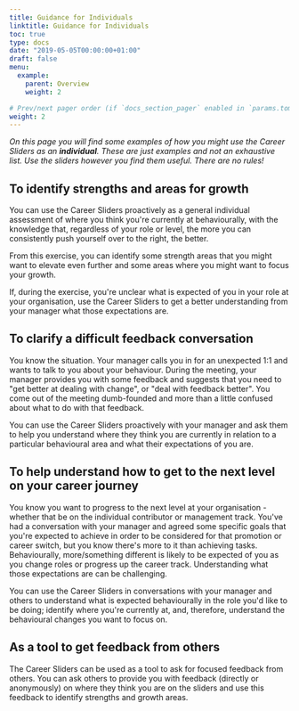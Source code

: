 ```yaml
---
title: Guidance for Individuals
linktitle: Guidance for Individuals
toc: true
type: docs
date: "2019-05-05T00:00:00+01:00"
draft: false
menu:
  example:
    parent: Overview
    weight: 2

# Prev/next pager order (if `docs_section_pager` enabled in `params.toml`)
weight: 2
---
```


_On this page you will find some examples of how you might use the Career Sliders as an **individual**. These are just examples and not an exhaustive list. Use the sliders however you find them useful. There are no rules!_

## To identify strengths and areas for growth

You can use the Career Sliders proactively as a general individual assessment of where you think you're currently at behaviourally, with the knowledge that, regardless of your role or level, the more you can consistently push yourself over to the right, the better.

From this exercise, you can identify some strength areas that you might want to elevate even further and some areas where you might want to focus your growth.

If, during the exercise, you're unclear what is expected of you in your role at your organisation, use the Career Sliders to get a better understanding from your manager what those expectations are.

## To clarify a difficult feedback conversation

You know the situation. Your manager calls you in for an unexpected 1:1 and wants to talk to you about your behaviour. During the meeting, your manager provides you with some feedback and suggests that you need to "get better at dealing with change", or "deal with feedback better". You come out of the meeting dumb-founded and more than a little confused about what to do with that feedback. 

You can use the Career Sliders proactively with your manager and ask them to help you understand where they think you are currently in relation to a particular behavioural area and what their expectations of you are.

## To help understand how to get to the next level on your career journey

You know you want to progress to the next level at your organisation - whether that be on the individual contributor or management track. You've had a conversation with your manager and agreed some specific goals that you're expected to achieve in order to be considered for that promotion or career switch, but you know there's more to it than achieving tasks. Behaviourally, more/something different is likely to be expected of you as you change roles or progress up the career track. Understanding what those expectations are can be challenging.

You can use the Career Sliders in conversations with your manager and others to understand what is expected behaviourally in the role you'd like to be doing; identify where you're currently at, and, therefore, understand the behavioural changes you want to focus on.

## As a tool to get feedback from others

The Career Sliders can be used as a tool to ask for focused feedback from others. You can ask others to provide you with feedback (directly or anonymously) on where they think you are on the sliders and use this feedback to identify strengths and growth areas.
